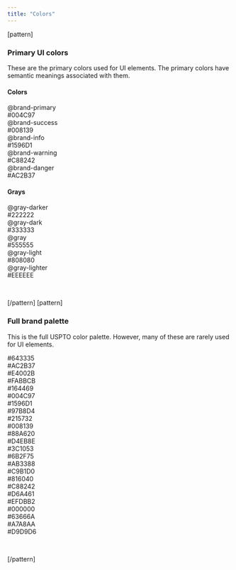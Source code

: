 ```yaml
---
title: "Colors"
---
```


[pattern]
### Primary UI colors

These are the primary colors used for UI elements. The primary colors have semantic meanings associated with them.

#### Colors

<div class="pl-palette">
    <div class="pl-palette-color">
        <div class="pl-palette-preview" style="background-color:#004c97;"></div>
        <div class="pl-palette-variable">@brand-primary</div>
        <div class="pl-palette-value">#004C97</div>
    </div>
    <div class="pl-palette-color">
        <div class="pl-palette-preview" style="background-color:#008139;"></div>
        <div class="pl-palette-variable">@brand-success</div>
        <div class="pl-palette-value">#008139</div>
    </div>
    <div class="pl-palette-color">
        <div class="pl-palette-preview" style="background-color:#1596d1;"></div>
        <div class="pl-palette-variable">@brand-info</div>
        <div class="pl-palette-value">#1596D1</div>
    </div>
    <div class="pl-palette-color">
        <div class="pl-palette-preview" style="background-color:#c88242;"></div>
        <div class="pl-palette-variable">@brand-warning</div>
        <div class="pl-palette-value">#C88242</div>
    </div>
    <div class="pl-palette-color">
        <div class="pl-palette-preview" style="background-color:#ac2b37;"></div>
        <div class="pl-palette-variable">@brand-danger</div>
        <div class="pl-palette-value">#AC2B37</div>
    </div>
</div>

#### Grays

<div class="pl-palette">
    <div class="pl-palette-color">
        <div class="pl-palette-preview" style="background-color:#222222;"></div>
        <div class="pl-palette-variable">@gray-darker</div>
        <div class="pl-palette-value">#222222</div>
    </div>
    <div class="pl-palette-color">
        <div class="pl-palette-preview" style="background-color:#333333;"></div>
        <div class="pl-palette-variable">@gray-dark</div>
        <div class="pl-palette-value">#333333</div>
    </div>
    <div class="pl-palette-color">
        <div class="pl-palette-preview" style="background-color:#555555;"></div>
        <div class="pl-palette-variable">@gray</div>
        <div class="pl-palette-value">#555555</div>
    </div>
    <div class="pl-palette-color">
        <div class="pl-palette-preview" style="background-color:#808080;"></div>
        <div class="pl-palette-variable">@gray-light</div>
        <div class="pl-palette-value">#808080</div>
    </div>
    <div class="pl-palette-color">
        <div class="pl-palette-preview" style="background-color:#eeeeee;"></div>
        <div class="pl-palette-variable">@gray-lighter</div>
        <div class="pl-palette-value">#EEEEEE</div>
    </div>
</div>

&nbsp;

[/pattern]
[pattern]
### Full brand palette

This is the full USPTO color palette. However, many of these are rarely used for UI elements.

<div class="pl-palette">
    <div class="pl-palette-color">
        <div class="pl-palette-preview" style="background-color: #643335;"></div>
        <div class="pl-palette-value">#643335</div>
    </div>
    <div class="pl-palette-color">
        <div class="pl-palette-preview" style="background-color: #AC2B37;"></div>
        <div class="pl-palette-value">#AC2B37</div>
    </div>
    <div class="pl-palette-color">
        <div class="pl-palette-preview" style="background-color: #E4002B;"></div>
        <div class="pl-palette-value">#E4002B</div>
    </div>
    <div class="pl-palette-color">
        <div class="pl-palette-preview" style="background-color: #FABBCB;"></div>
        <div class="pl-palette-value">#FABBCB</div>
    </div>
</div>
<div class="pl-palette">
    <div class="pl-palette-color">
        <div class="pl-palette-preview" style="background-color: #164469;"></div>
        <div class="pl-palette-value">#164469</div>
    </div>
    <div class="pl-palette-color">
        <div class="pl-palette-preview" style="background-color: #004C97;"></div>
        <div class="pl-palette-value">#004C97</div>
    </div>
    <div class="pl-palette-color">
        <div class="pl-palette-preview" style="background-color: #1596D1;"></div>
        <div class="pl-palette-value">#1596D1</div>
    </div>
    <div class="pl-palette-color">
        <div class="pl-palette-preview" style="background-color: #97B8D4;"></div>
        <div class="pl-palette-value">#97B8D4</div>
    </div>
</div>
<div class="pl-palette">
    <div class="pl-palette-color">
        <div class="pl-palette-preview" style="background-color: #215732;"></div>
        <div class="pl-palette-value">#215732</div>
    </div>
    <div class="pl-palette-color">
        <div class="pl-palette-preview" style="background-color: #008139;"></div>
        <div class="pl-palette-value">#008139</div>
    </div>
    <div class="pl-palette-color">
        <div class="pl-palette-preview" style="background-color: #88A620;"></div>
        <div class="pl-palette-value">#88A620</div>
    </div>
    <div class="pl-palette-color">
        <div class="pl-palette-preview" style="background-color: #D4EB8E;"></div>
        <div class="pl-palette-value">#D4EB8E</div>
    </div>
</div>
<div class="pl-palette">
    <div class="pl-palette-color">
        <div class="pl-palette-preview" style="background-color: #3C1053;"></div>
        <div class="pl-palette-value">#3C1053</div>
    </div>
    <div class="pl-palette-color">
        <div class="pl-palette-preview" style="background-color: #6B2F75;"></div>
        <div class="pl-palette-value">#6B2F75</div>
    </div>
    <div class="pl-palette-color">
        <div class="pl-palette-preview" style="background-color: #AB3388;"></div>
        <div class="pl-palette-value">#AB3388</div>
    </div>
    <div class="pl-palette-color">
        <div class="pl-palette-preview" style="background-color: #C9B1D0;"></div>
        <div class="pl-palette-value">#C9B1D0</div>
    </div>
</div>
<div class="pl-palette">
    <div class="pl-palette-color">
        <div class="pl-palette-preview" style="background-color: #816040;"></div>
        <div class="pl-palette-value">#816040</div>
    </div>
    <div class="pl-palette-color">
        <div class="pl-palette-preview" style="background-color: #C88242;"></div>
        <div class="pl-palette-value">#C88242</div>
    </div>
    <div class="pl-palette-color">
        <div class="pl-palette-preview" style="background-color: #D6A461;"></div>
        <div class="pl-palette-value">#D6A461</div>
    </div>
    <div class="pl-palette-color">
        <div class="pl-palette-preview" style="background-color: #EFDBB2;"></div>
        <div class="pl-palette-value">#EFDBB2</div>
    </div>
</div>
<div class="pl-palette">
    <div class="pl-palette-color">
        <div class="pl-palette-preview" style="background-color: #000000;"></div>
        <div class="pl-palette-value">#000000</div>
    </div>
    <div class="pl-palette-color">
        <div class="pl-palette-preview" style="background-color: #63666A;"></div>
        <div class="pl-palette-value">#63666A</div>
    </div>
    <div class="pl-palette-color">
        <div class="pl-palette-preview" style="background-color: #A7A8AA;"></div>
        <div class="pl-palette-value">#A7A8AA</div>
    </div>
    <div class="pl-palette-color">
        <div class="pl-palette-preview" style="background-color: #D9D9D6;"></div>
        <div class="pl-palette-value">#D9D9D6</div>
    </div>
</div>

&nbsp;

[/pattern]
